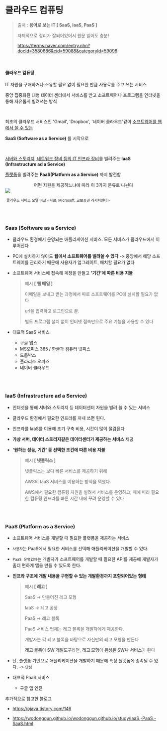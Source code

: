 # 클라우드 컴퓨팅

>  출처  : **용어로 보는 IT [ SaaS, IaaS, PaaS ]** 
>
> 자체적으로 정리가 잘되어있어서 원문 읽어도 충분! 
>
> https://terms.naver.com/entry.nhn?docId=3580686&cid=59088&categoryId=59096

<br>

#### 클라우드 컴퓨팅

IT 자원을 구매하거나 소유할 필요 없이 필요한 만큼 사용료를 주고 쓰는 서비스

중앙 집중화된 대형 데이터 센터에서 서비스를 받고 소프트웨어나 프로그램을 인터넷을 통해 자유롭게 빌려쓰는 방식


<br>

최초의 클라우드 서비스인 'Gmail', 'Dropbox', '네이버 클라우드'같이 <u>소프트웨어를 웹에서 쓸 수 있는</u>

 **SaaS (Software as a Service)** 를 시작으로


<br>

<u>서버와 스토리지, 네트워크 장비 등의 IT 인프라 장비</u>를 빌려주는 **IaaS (Infrastructure ad a Service)**

<u>플랫폼</u>을 빌려주는 **PaaS(Platform as a Service)** 까지 발전함

<center>어떤 자원을 제공하느냐에 따라 이 3가지 분류로 나뉜다</center>

<img src="https://ncc-phinf.pstatic.net/20160713_127/1468377668993GdoYV_PNG/03.png?type=w646">

​													<small>클라우드 서비스 모델 비교 <자료: Microsoft, 교보증권 리서치센터></small>


<br>
<br>

### Saas  (Software as a Service)

- 클라우드 환경에서 운영되는 애플리케이션 서비스. 모든 서비스가 클라우드에서 이루어진다

- PC에 설치하지 않아도 **웹에서 소프트웨어를 빌려쓸 수 있다** 
  -> 중앙에서 해당 소프트웨어를 관리하기 때문에 사용자가 업그레이트, 패치할 필요가 없다

- 소프트웨어 서비스에 접속해 계정을 만들고 **'기간'에 따른 비용 지불**

  >예시 **[ 웹 메일 ]**
  >
  >이메일을 보내고 받는 과정에서 따로 소프트웨어를 PC에 설치할 필요가 없다
  >
  >url을 입력하고 로그인으로 끝. 
  >
  >별도 프로그램 설치 없이 인터넷 접속만으로 주요 기능을 사용할 수 있다 

- 대표적 SaaS 서비스
  - 구글 앱스
  - MS오피스 365 / 한글과 컴퓨터 넷피스
  - 드롭박스
  - 폴라리스 오피스
  - 네이버 클라우드



<br>
<br>

### IaaS (Infrastructure ad a Service)

- 인터넷을 통해 서버와 스토리지 등 데이터센터 자원을 빌려 쓸 수 있는 서비스

- 클라우드 환경에서 필요한 인프라를 꺼내 쓰면 된다.

- 인프라를 IaaS를 이용해 초기 구축 비용, 시간이 많이 절감된다

- **가상 서버, 데이터 스토리지같은 데이터센터가 제공하는 서비스** 제공

- **'원하는 성능, 기간' 등 선택한 조건에 따른 비용 지불**

  > 예시 **[ 넷플릭스 ]**
  >
  > 넷플릭스는 보다 빠른 서비스를 제공하기 위해
  >
  > AWS의 IaaS 서비스를 이용하는 방식을 택했다.
  >
  > AWS에서 필요한 컴퓨팅 자원을 빌려서 서비스를 운영하고, 때에 따라 필요한 컴퓨팅 인프라를 빠른 시간 내에 꾸려 운영할 수 있다

  

<br>
<br>

### PaaS (Platform as a Service)

- 소프트웨어 서비스를 개발할 때 필요한 플랫폼을 제공하는 서비스

- `사용자`는 PaaS에서 필요한 서비스를 선택해 애플리케이션을 개발할 수 있다.

- `PaaS 운영업체`는 개발자가 소프트웨어를 개발할 때 필요한 API를 제공해 개발자가 좀더 편하게 앱을 만들 수 있도록 한다.

- **인프라 구조에 개발 내용을 구현할 수 있는 개발환경까지 포함되어있는 형태**

  > 예시 **[ 레고 ]**
  >
  > SaaS  ->  만들어진 레고 모형
  >
  > IaaS  ->  레고 공장
  >
  > PaaS -> 레고 블록
  >
  > 
  >
  > PaaS 서비스 업체는 레고 블록을 개발자에게 제공한다.
  >
  > 개발자는 각 레고 블록을 바탕으로 자신만의 레고 모형을 만든다
  >
  > **레고 블록**이 **SW 개발도구**라면, **레고 모형**이 **완성된 SW나 서비스**가 된다

- 단, 플랫폼 기반으로 애플리케이션을 개발하기 때문에 특정 플랫폼에 종속될 수 있다. -> `단점`

- 대표적 PaaS 서비스
  - 구글 앱 엔진




추가적으로 참고한 블로그

- https://ojava.tistory.com/146

- https://wodonggun.github.io/wodonggun.github.io/study/IaaS,-PaaS,-SaaS.html

